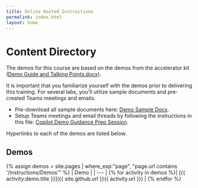 ```yaml
---
title: Online Hosted Instructions
permalink: index.html
layout: home
---
```


# Content Directory

The demos for this course are based on the demos from the accelerator kit ([Demo Guide and Talking Points.docx](https://github.com/MicrosoftLearning/MS-4012-Microsoft-Copilot-Unlocked/raw/master/Allfiles/Demo_Setup/Demo_Guide_and_Talking_Points.docx)).

It is important that you familiarize yourself with the demos prior to delivering this training. For several labs, you'll utilize sample documents and pre-created Teams meetings and emails.

- Pre-download all sample documents here: [Demo Sample Docs](https://github.com/MicrosoftLearning/MS-4012-Microsoft-Copilot-Unlocked/tree/master/Allfiles/Demo%20Sample%20Docs).
- Setup Teams meetings and email threads by following the instructions in this file: [Copilot Demo Guidance Prep Session](https://github.com/MicrosoftLearning/MS-4012-Microsoft-Copilot-Unlocked/raw/master/Allfiles/Demo_Setup/Copilot_Demo_Guidance_%20Prep%20Session.docx).

Hyperlinks to each of the demos are listed below.


## Demos

{% assign demos = site.pages | where_exp:"page", "page.url contains '/Instructions/Demos'" %}
| Demo |
| --- |
{% for activity in demos  %}| [{{ activity.demo.title }}]({{ site.github.url }}{{ activity.url }}) |
{% endfor %}
